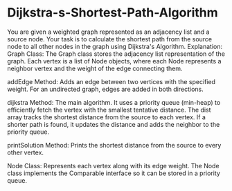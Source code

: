 # Dijkstra-s-Shortest-Path-Algorithm
You are given a weighted graph represented as an adjacency list and a source node. Your task is to calculate the shortest path from the source node to all other nodes in the graph using Dijkstra's Algorithm.
Explanation:
Graph Class: The Graph class stores the adjacency list representation of the graph. Each vertex is a list of Node objects, where each Node represents a neighbor vertex and the weight of the edge connecting them.

addEdge Method: Adds an edge between two vertices with the specified weight. For an undirected graph, edges are added in both directions.

dijkstra Method: The main algorithm. It uses a priority queue (min-heap) to efficiently fetch the vertex with the smallest tentative distance. The dist array tracks the shortest distance from the source to each vertex. If a shorter path is found, it updates the distance and adds the neighbor to the priority queue.

printSolution Method: Prints the shortest distance from the source to every other vertex.

Node Class: Represents each vertex along with its edge weight. The Node class implements the Comparable interface so it can be stored in a priority queue.

